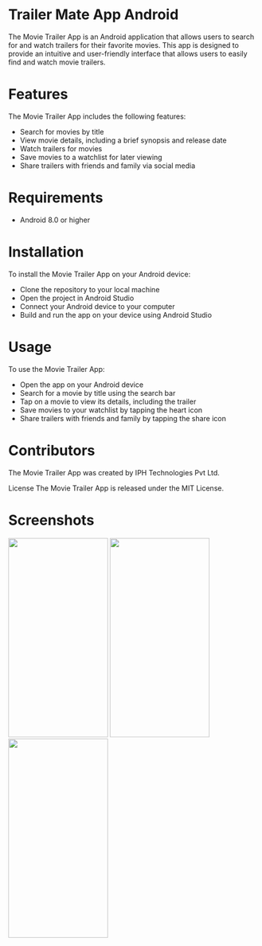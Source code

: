 

# Trailer Mate App Android
The Movie Trailer App is an Android application that allows users to search for and watch trailers for their favorite movies. This app is designed to provide an intuitive and user-friendly interface that allows users to easily find and watch movie trailers.

# Features
The Movie Trailer App includes the following features:
- Search for movies by title
- View movie details, including a brief synopsis and release date
- Watch trailers for movies
- Save movies to a watchlist for later viewing
- Share trailers with friends and family via social media
# Requirements
- Android 8.0 or higher
# Installation
To install the Movie Trailer App on your Android device:

- Clone the repository to your local machine
- Open the project in Android Studio
- Connect your Android device to your computer
- Build and run the app on your device using Android Studio
# Usage
To use the Movie Trailer App:

- Open the app on your Android device
- Search for a movie by title using the search bar
- Tap on a movie to view its details, including the trailer
- Save movies to your watchlist by tapping the heart icon
- Share trailers with friends and family by tapping the share icon
# Contributors
The Movie Trailer App was created by IPH Technologies Pvt Ltd.

License
The Movie Trailer App is released under the MIT License.


# Screenshots

<img src="https://user-images.githubusercontent.com/131960301/247452340-8bffbc9c-25f7-4a35-b0e8-d4e6048cf31b.png" 
     width="200" 
     height="400"/>
<img src="https://user-images.githubusercontent.com/131960301/247452789-996b03be-12d4-41fe-a22f-9478b0d916f9.png" 
     width="200" 
     height="400"/>
<img src="https://user-images.githubusercontent.com/131960301/247455757-383240df-988c-48d7-ac8a-3f62bb0e3b14.jpeg" 
     width="200" 
     height="400"/>